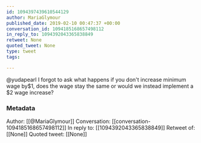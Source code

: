 ```yaml
---
id: 1094397439610544129
author: MariaGlymour
published_date: 2019-02-10 00:47:37 +00:00
conversation_id: 1094185168657498112
in_reply_to: 1094392043365838849
retweet: None
quoted_tweet: None
type: tweet
tags:

---
```


@yudapearl I forgot to ask what happens if you don't increase minimum wage by$1, does the wage stay the same or would we instead implement a $2 wage increase?

### Metadata

Author: [[@MariaGlymour]]
Conversation: [[conversation-1094185168657498112]]
In reply to: [[1094392043365838849]]
Retweet of: [[None]]
Quoted tweet: [[None]]
